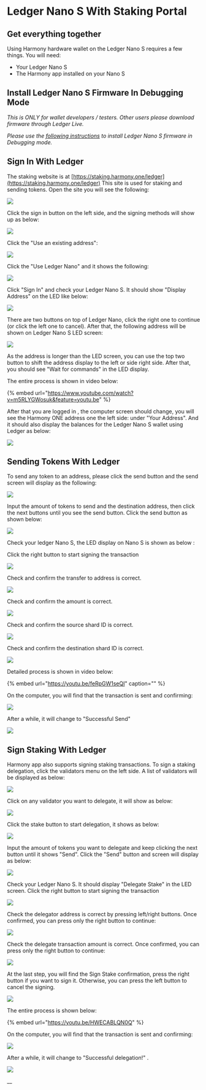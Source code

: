 # Ledger Nano S With Staking Portal

## Get everything together

Using Harmony hardware wallet on the Ledger Nano S requires a few things. You will need:

* Your Ledger Nano S
* The Harmony app installed on your Nano S

## Install Ledger Nano S Firmware In Debugging Mode

_This is ONLY for wallet developers / testers. Other users please download firmware through Ledger Live._

_Please use the_ [_following instructions_](https://docs.harmony.one/home/wallet-guides/ledger/install-and-setup) _to install Ledger Nano S firmware in Debugging mode._ 

## Sign In With Ledger 

The staking website is at [https://staking.harmony.one/ledger](https://staking.harmony.one/ledger)  This site is used for staking and sending tokens.  Open the site you will see the following: 

![](../../.gitbook/assets/assets_-lleolyqeg_gkuo5rehq_-lw-til_4d3hoiy6ona2_-lw0331xfmsyocqg2vla_screen-shot-2019-12-13-at-12.1.jpg)

Click the sign in button on the left side, and the signing methods will show up as below: 

![](../../.gitbook/assets/assets_-lleolyqeg_gkuo5rehq_-lw-til_4d3hoiy6ona2_-lw03d3o3tczqx172joy_screen-shot-2019-12-13-at-12.1.jpg)

Click the "Use an existing address":

![](../../.gitbook/assets/assets_-lleolyqeg_gkuo5rehq_-lw-til_4d3hoiy6ona2_-lw05kh8fdmz5js24bxr_screen-shot-2019-12-13-at-1.10.jpg)

Click the "Use Ledger Nano" and it shows the following:

![](../../.gitbook/assets/assets_-lleolyqeg_gkuo5rehq_-lw-til_4d3hoiy6ona2_-lw0b-x8hdb2glb7hf0t_screen-shot-2019-12-13-at-1.35.jpg)



Click "Sign In" and check your Ledger Nano S.  It should show "Display Address" on the LED like below:

![](https://blobscdn.gitbook.com/v0/b/gitbook-28427.appspot.com/o/assets%2F-LlYdMT-Wp5uYwcF_tMW%2F-Lp17W8qGssyWUeQC8Hm%2F-Lp1QqkoLZa7pg6QMFeO%2F1assets_-LlYdMT-Wp5uYwcF_tMW.jpg?alt=media&token=32fe24fd-f99c-48d3-84a6-48e1e3664fc6)

There are two buttons on top of Ledger Nano, click the right one to continue \(or click the left one to cancel\). After that, the following address will be shown on Ledger Nano S LED screen:‌

![](https://blobscdn.gitbook.com/v0/b/gitbook-28427.appspot.com/o/assets%2F-LlYdMT-Wp5uYwcF_tMW%2F-Lp17W8qGssyWUeQC8Hm%2F-Lp1QtQgDJ6cR36TkYqq%2F2.jpg?alt=media&token=3c767945-33b3-432f-a959-faaba7f3d010)

As the address is longer than the LED screen, you can use the top two button to shift the address display to the left or side right side.  After that, you should see "Wait for commands" in the LED display. 

The entire process is shown in video below:

{% embed url="https://www.youtube.com/watch?v=m5RLYGWosuk&feature=youtu.be" %}

After that you are logged in , the computer screen should change, you will see the Harmony ONE address one the left side: under "Your Address". And it should also display the balances for the Ledger Nano S wallet using Ledger as below: 

![](../../.gitbook/assets/screen-shot-2019-12-13-at-1.37.48-pm.png)

## Sending Tokens With Ledger 

To send any token to an address, please click the send button and the send screen will display as the following:

![](../../.gitbook/assets/screen-shot-2019-12-13-at-1.48.03-pm.png)

Input the amount of tokens to send and the destination address, then click the next buttons until you see the send button. Click the send button as shown below: 

![](../../.gitbook/assets/screen-shot-2019-12-13-at-1.50.27-pm.png)

Check your ledger Nano S, the LED display on Nano S is shown as below :‌

Click the right button to start signing the transaction

![](https://blobscdn.gitbook.com/v0/b/gitbook-28427.appspot.com/o/assets%2F-LlYdMT-Wp5uYwcF_tMW%2F-Lp1RBqYpGIEBEHFW8oF%2F-Lp1fC7Z1fvYt5C5Rjal%2F1.jpg?alt=media&token=82958d36-4e76-4f8a-96b0-242b5facaea8)

Check and confirm the transfer to address is correct.

![](https://blobscdn.gitbook.com/v0/b/gitbook-28427.appspot.com/o/assets%2F-LlYdMT-Wp5uYwcF_tMW%2F-Lo6dy17b06JV4uSf0x9%2F-Lo6eqqLsb2bDwiMQ2rI%2F3.jpg?alt=media&token=bc38b856-e854-4c5d-97c9-a4e4b7dd3430)

Check and confirm the amount is correct.

![](https://blobscdn.gitbook.com/v0/b/gitbook-28427.appspot.com/o/assets%2F-LlYdMT-Wp5uYwcF_tMW%2F-Lo6dy17b06JV4uSf0x9%2F-Lo6esS-QaHgW53hL09S%2F4.jpg?alt=media&token=ee9e5941-3b23-4d23-8395-4313c7bf2986)

Check and confirm the source shard ID is correct.

![](https://blobscdn.gitbook.com/v0/b/gitbook-28427.appspot.com/o/assets%2F-LlYdMT-Wp5uYwcF_tMW%2F-Lo6dy17b06JV4uSf0x9%2F-Lo6ewoJRmrEgmFneCVn%2F5.jpg?alt=media&token=691a919a-c841-4d41-bfe9-a3d658ab2e9e)

Check and confirm the destination shard ID is correct.

![](https://blobscdn.gitbook.com/v0/b/gitbook-28427.appspot.com/o/assets%2F-LlYdMT-Wp5uYwcF_tMW%2F-Lo6dy17b06JV4uSf0x9%2F-Lo6eyZo-Z2Dia94jFx3%2F6.jpg?alt=media&token=1da33a34-7a21-4572-8b36-f93e90563a73)

Detailed process is shown in video below:

{% embed url="https://youtu.be/feRpGW1seQI" caption="" %}



On the computer, you will find that the transaction is sent and confirming: 

![](../../.gitbook/assets/screen-shot-2019-12-13-at-1.52.32-pm.png)

After a while, it will change to "Successful Send" 

![](../../.gitbook/assets/screen-shot-2019-12-13-at-1.53.30-pm.png)

## Sign Staking With Ledger 

Harmony app also supports signing staking transactions. To sign a staking delegation,  click the validators menu on the left side. A list of validators will be displayed as below:  

![](../../.gitbook/assets/screen-shot-2019-12-13-at-2.04.49-pm.png)

Click on any validator you want to delegate, it will show as below: 

![](../../.gitbook/assets/screen-shot-2019-12-13-at-2.05.19-pm.png)

Click the stake button to start delegation, it shows as below: 

![](../../.gitbook/assets/screen-shot-2019-12-13-at-2.05.53-pm.png)

Input the amount of tokens you want to delegate and keep clicking the next button until it shows "Send". Click the "Send" button and screen will display as below: 

![](../../.gitbook/assets/screen-shot-2019-12-13-at-2.07.00-pm.png)

Check your Ledger Nano S. It should display "Delegate Stake" in the LED screen. Click the right button to start signing the transaction

![](../../.gitbook/assets/img_4188.jpeg)

Check the delegator address is correct by pressing left/right buttons. Once confirmed, you can press only the right button to continue: 

![](../../.gitbook/assets/img_4192.jpeg)

Check the delegate transaction amount is correct. Once confirmed, you can press only the right button to continue: 

![](../../.gitbook/assets/img_4194.jpeg)

At the last step, you will find the Sign Stake confirmation, press the right button if you want to sign it. Otherwise, you can press the left button to cancel the signing. 

![](../../.gitbook/assets/img_4196.jpeg)

The entire process is shown below:

{% embed url="https://youtu.be/HWECABLQN0Q" %}

On the computer, you will find that the transaction is sent and confirming:

![](../../.gitbook/assets/screen-shot-2019-12-13-at-2.09.50-pm.png)

After a while, it will change to "Successful delegation!" .

![](../../.gitbook/assets/screen-shot-2019-12-13-at-2.13.08-pm.png)

\_\_


